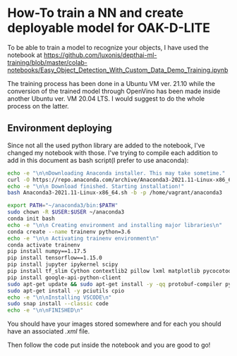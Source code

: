 # How-To train a NN and create deployable model for OAK-D-LITE

To be able to train a model to recognize your objects, I have used the notebook at <https://github.com/luxonis/depthai-ml-training/blob/master/colab-notebooks/Easy_Object_Detection_With_Custom_Data_Demo_Training.ipynb>

The training process has been done in a Ubuntu VM ver. 21.10 while the conversion of the trained model through OpenVino has been made inside another Ubuntu ver. VM 20.04 LTS. I would suggest to do the whole process on the latter.

## Environment deploying

Since not all the used python library are added to the notebook, I've changed my notebook with those. I've trying to compile each addition to add in this document as bash script(I prefer to use anaconda):

```bash
echo -e "\n\nDownloading Anaconda installer. This may take sometime."
curl -O https://repo.anaconda.com/archive/Anaconda3-2021.11-Linux-x86_64.sh
echo -e "\n\n Download finished. Starting installation!"
bash Anaconda3-2021.11-Linux-x86_64.sh -b -p /home/vagrant/anaconda3

export PATH="~/anaconda3/bin:$PATH"
sudo chown -R $USER:$USER ~/anaconda3
conda init bash
echo -e "\n\n Creating environment and installing major libraries\n"
conda create --name trainenv python=3.6
echo -e "\n\n Activating trainenv environment\n"
conda activate trainenv
pip install numpy==1.17.5 
pip install tensorflow==1.15.0
pip install jupyter ipykernel scipy
pip install tf_slim Cython contextlib2 pillow lxml matplotlib pycocotools gdown
pip install google-api-python-client
sudo apt-get update && sudo apt-get install -y -qq protobuf-compiler python-pil python-lxml python-tk
sudo apt-get install -y pciutils cpio
echo -e "\n\nInstalling VSCODE\n"
sudo snap install --classic code
echo -e "\n\nFINISHED\n"
```

You should have your images stored somewhere and for each you should have an associated *.xml* file.

Then follow the code put inside the notebook and you are good to go!